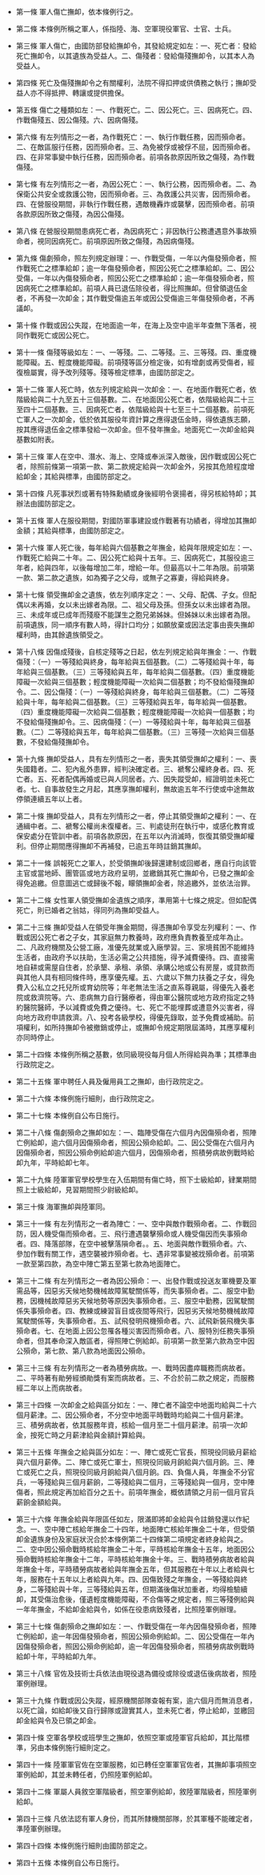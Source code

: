 * 第一條 軍人傷亡撫卹，依本條例行之。

* 第二條 本條例所稱之軍人，係指陸、海、空軍現役軍官、士官、士兵。

* 第三條 軍人傷亡，由國防部發給撫卹令，其發給規定如左：一、死亡者：發給死亡撫卹令，以其遺族為受益人。二、傷殘者：發給傷殘撫卹令，以其本人為受益人。

* 第四條 死亡及傷殘撫卹令之有關權利，法院不得扣押或供債務之執行；撫卹受益人亦不得抵押、轉讓或提供擔保。

* 第五條 傷亡之種類如左：一、作戰死亡。二、因公死亡。三、因病死亡。四、作戰傷殘五、因公傷殘。六、因病傷殘。

* 第六條 有左列情形之一者，為作戰死亡：一、執行作戰任務，因而殞命者。二、在敵區服行任務，因而殞命者。三、為免被俘或被俘不屈，因而殞命者。四、在非常事變中執行任務，因而殞命者。前項各款原因所致之傷殘，為作戰傷殘。

* 第七條 有左列情形之一者，為因公死亡：一、執行公務，因而殞命者。二、為保衛公共安全或救護公物，因而殞命者。三、為救護公共災害，因而殞命者。四、在營服役期間，非執行作戰任務，遇敵機轟炸或襲擊，因而殞命者。前項各款原因所致之傷殘，為因公傷殘。

* 第八條 在營服役期間患病死亡者，為因病死亡；非因執行公務遭遇意外事故殞命者，視同因病死亡。前項原因所致之傷殘，為因病傷殘。

* 第九條 傷劇殞命，照左列規定辦理：一、作戰受傷，一年以內傷發殞命者，照作戰死亡之標準給卹；逾一年傷發殞命者，照因公死亡之標準給卹。二、因公受傷，一年以內傷發殞命者，照因公死亡之標準給卹；逾一年傷發殞命者，照因病死亡之標準給卹。前項人員已退伍除役者，得比照撫卹。但曾領退伍金者，不再發一次卹金；其作戰受傷逾五年或因公受傷逾三年傷發殞命者，不再議卹。

* 第十條 作戰或因公失蹤，在地面逾一年，在海上及空中逾半年查無下落者，視同作戰死亡或因公死亡。

* 第十一條 傷殘等級如左：一、一等殘。二、二等殘。三、三等殘。四、重度機能障礙。五、輕度機能障礙。前項殘等區分檢定後，如有增劇或再受傷者，經復檢屬實，得予改列殘等。殘等檢定標準，由國防部定之。

* 第十二條 軍人死亡時，依左列規定給與一次卹金：一、在地面作戰死亡者，依階級給與二十九至五十三個基數。二、在地面因公死亡者，依階級給與二十三至四十二個基數。三、因病死亡者，依階級給與十七至三十二個基數。前項死亡軍人之一次卹金，低於依其服役年資計算之應得退伍金時，得依遺族志願，按其應得退伍金之標準發給一次卹金。但不發年撫金。地面死亡一次卹金給與基數如附表。

* 第十三條 軍人在空中、潛水、海上、空降或奉派深入敵後，因作戰或因公死亡者，除照前條第一項第一款、第二款規定給與一次卹金外，另按其危險程度增給卹金；其給與標準，由國防部定之。

* 第十四條 凡死事狀烈或著有特殊勳績或身後經明令褒揚者，得另核給特卹；其辦法由國防部定之。

* 第十五條 軍人在服役期間，對國防軍事建設或作戰著有功績者，得增加其撫卹金額；其給與標準，由國防部定之。

* 第十六條 軍人死亡後，每年給與六個基數之年撫金，給與年限規定如左：一、作戰死亡給與二十年。二、因公死亡給與十五年。三、因病死亡，其服役逾三年者，給與四年，以後每增加二年，增給一年。但最高以十二年為限。前項第一款、第二款之遺族，如為獨子之父母，或無子之寡妻，得給與終身。

* 第十七條 領受撫卹金之遺族，依左列順序定之：一、父母、配偶、子女。但配偶以未再婚，女以未出嫁者為限。二、祖父母及孫。但孫女以未出嫁者為限。三、未成年或已成年而殘廢不能謀生之胞兄弟姊妹。但姊妹以未出嫁者為限。前項遺族，同一順序有數人時，得計口均分；如願放棄或因法定事由喪失撫卹權利時，由其餘遺族領受之。

* 第十八條 因傷成殘後，自核定殘等之日起，依左列規定給與年撫金：一、作戰傷殘：（一）一等殘給與終身，每年給與五個基數。（二）二等殘給與十年，每年給與三個基數。（三）三等殘給與五年，每年給與二個基數。（四）重度機能障礙一次給與三個基數；輕度機能障礙一次給與二個基數；均不發給傷殘撫卹令。二、因公傷殘：（一）一等殘給與終身，每年給與三個基數。（二）二等殘給與十年，每年給與二個基數。（三）三等殘給與五年，每年給與一個基數。（四）重度機能障礙一次給與二個基數；輕度機能障礙一次給與一個基數；均不發給傷殘撫卹令。三、因病傷殘：（一）一等殘給與十年，每年給與三個基數。（二）二等殘給與五年，每年給與二個基數。（三）三等殘一次給與三個基數，不發給傷殘撫卹令。

* 第十九條 撫卹受益人，具有左列情形之一者，喪失其領受撫卹之權利：一、喪失國籍者。二、犯內亂外患罪，經判決確定者。三、褫奪公權終身者。四、死亡者。五、死者配偶再婚或已與人同居者。六、因失蹤受卹，經證明並未死亡者。七、自事故發生之月起，其應享撫卹權利，無故逾五年不行使或中途無故停領連續五年以上者。

* 第二十條 撫卹受益人，具有左列情形之一者，停止其領受撫卹之權利：一、在通緝中者。二、褫奪公權尚未復權者。三、判處徒刑在執行中，或感化教育或保安處分在管訓中者。前項各款原因，在五年以內消滅時，恢復其領受撫卹權利。但停止期間應得撫卹不再補發，已逾五年時註銷其撫卹。

* 第二十一條 誤報死亡之軍人，於受領撫卹後歸還建制或回鄉者，應自行向該管主官或當地師、團管區或地方政府呈明，並繳銷其死亡撫卹令，已發之撫卹金得免追繳。但意圖逃亡或歸後不報，矇領撫卹金者，除追繳外，並依法治罪。

* 第二十二條 女性軍人領受撫卹金遺族之順序，準用第十七條之規定。但如配偶死亡，則已婚者之翁姑，得同列為撫卹受益人。

* 第二十三條 撫卹受益人在領受年撫金期間，得憑撫卹令享受左列權利：一、作戰或因公死亡者之子女，其家庭無力教養時，政府應負責教養至成年為止。二、凡政府機關及公營工廠，准優先就業或入廠學習。三、家境貧困不能維持生活者，由政府予以扶助，生活必需之公共措施，得予減費優待。四、直接需地自耕或需屋自住者，於承墾、承租、承領、承購公地或公有房屋，或貸款而與其他人具有相同條件時，應享優先權。五、六歲以下無力扶養之子女，得免費入公私立之托兒所或育幼院等；年老無法生活之直系尊親屬，得優先入養老院或救濟院等。六、患病無力自行醫療者，得由軍公醫院或地方政府指定之特約醫院醫師，予以減費或免費之優待。七、死亡不能埋葬或遭意外災害者，得向地方政府申請救濟。八、投考各級學校，得優先錄取，並予免費或補助。前項權利，如所持撫卹令被撤銷或停止，或撫卹令規定期限屆滿時，其應享權利亦同時停止。

* 第二十四條 本條例所稱之基數，依同級現役每月個人所得給與為準；其標準由行政院定之。

* 第二十五條 軍中聘任人員及僱用員工之撫卹，由行政院定之。

* 第二十六條 本條例施行細則，由行政院定之。

* 第二十七條 本條例自公布日施行。

* 第二十八條 傷劇殞命之撫卹如左：一、臨陣受傷在六個月內因傷殞命者，照陣亡例給卹，逾六個月因傷殞命者，照因公殞命給卹。二、因公受傷在六個月內因傷殞命者，照因公殞命例給卹逾六個月，因傷殞命者，照積勞病故例戰時給卹九年，平時給卹七年。

* 第二十九條 陸軍軍官學校學生在入伍期間有傷亡時，照下士級給卹，肄業期間照上士級給卹，見習期間照少尉級給卹。

* 第三十條 海軍撫卹與陸軍同。

* 第三十一條 有左列情形之一者為陣亡：一、空中與敵作戰殞命者。二、作戰回防，因人機受傷而殞命者。三、飛行遭遇襲擊殞命或人機受傷因而失事殞命者。四、降落部隊，在空中被擊落隕命者。。五、地面與敵作戰殞命者。六、參加作戰有關工作，遇空襲被炸殞命者。七、遇非常事變被戕殞命者。前項第一款至第四款，為空中陣亡第五至第七款為地面陣亡。

* 第三十二條 有左列情形之一者為因公殞命：一、出發作戰或投送友軍機要及軍需品等，因惡劣天候地勢機械故障駕駛關係等，而失事殞命者。二、服空中勤務，因機械故障惡劣天候地勢等原因失事殞命者。三、服空中勤務，因駕駛關係失事殞命者。四、教練或練習盲目或夜間等飛行，因惡劣天候地勢機械故障駕駛關係等，失事殞命者。五、試飛發明飛機殞命者。六、試飛新裝飛機失事殞命者。七、在地面上因公忽罹各種災害因而殞命者。八、服特別任務失事殞命者，但其奉命深入敵區者，得照陣亡例給卹。前項第一款至第六款為空中因公殞命，第七款、第八款為地面因公殞命。

* 第三十三條 有左列情形之一者為積勞病故。一、戰時因盡瘁職務而病故者。二、平時著有勛勞經頒勛獎有案而病故者。三、不合於前二款之規定，而服務經二年以上而病故者。

* 第三十四條 一次卹金之給與區分如左：一、陣亡者不論空中地面均給與二十六個月薪津。二、因公殞命者，不分空中地面平時戰時均給與二十個月薪津。三、積勞病故者，依其服務年資，核給一個月至二十個月薪津。前項一次卹金，按死亡時之月薪津給與金額計算給與。

* 第三十五條 年撫金之給與區分如左：一、陣亡或死亡官長，照現役同級月薪給與六個月薪俸。二、陣亡或死亡軍士，照現役同級月餉給與六個月餉。三、陣亡或死亡之兵，照現役同級月餉給與八個月餉。四、負傷人員，年撫金不分官兵，一等殘給與三個月薪餉，二等殘給與二個月，三等殘給與一個月，空中陣傷者，照此規定再加給百分之五十。前項年撫金，概依請領之月前一個月官兵薪餉金額給與。

* 第三十六條 年撫金給與年限區任如左，限滿即將卹金給與令註銷發還以作紀念。一、空中陣亡核給年撫金二十四年，地面陣亡核給年撫金二十年，但受領卹金遺族身份及家庭狀況合於本條例第二十四條第二項規定者終身給與之。二、空中因公殞命戰時核給年撫金二十年，平時核給年撫金十五年，地面因公殞命戰時核給年撫金十二年，平時核給年撫金十年。三、戰時積勞病故者給與年撫金十年，平時積勞病故者給與年撫金五年，但其服務在十年以上者給與七年，服務在十五年以上者給與九年。四、因傷致殘之年撫金，一等殘給與終身，二等殘給與十年，三等殘給與五年，但期滿後傷狀加重者，均得檢驗續卹，其受傷治愈後，僅遺輕度機能障礙，不合傷等之規定者，照三等殘例給與一年年撫金，不給卹金給與令，如係在役患病致殘者，比照陸軍例辦理。

* 第三十七條 傷劇殞命之撫卹如左：一、作戰受傷在一年內因傷發殞命者，照陣亡例給卹，逾一年因傷發殞命者，照因公殞命例給卹。二、因公受傷在一年內因傷發殞命者，照因公殞命例給卹，逾一年因傷發殞命者，照積勞病故例戰時給卹十年，平時給卹九年。

* 第三十八條 官佐及技術士兵依法由現役退為備役或除役或退伍後病故者，照陸軍例辦理。

* 第三十九條 作戰或因公失蹤，經原機關部隊查報有案，逾六個月而無消息者，以死亡論，如給卹後又自行歸隊或證實其人，並未死亡者，停止給卹，並繳回卹金給與令及已領之卹金。

* 第四十條 空軍各學校或班學生之撫卹，依照空軍或陸軍官兵給卹，其比階標準，另由本條例施行細則定之。

* 第四十一條 陸軍軍官佐在空軍服務，如已轉任空軍軍官佐者，其撫卹事項照空軍例給卹，其並未轉任者，仍照陸軍例給卹。

* 第四十二條 軍屬人員敘空軍階級者，照空軍例給卹，敘陸軍階級者，照陸軍例給卹。

* 第四十三條 凡依法認有軍人身份，而其所隸機關部隊，於其軍種不能確定者，準陸軍例辦理。

* 第四十四條 本條例施行細則由國防部定之。

* 第四十五條 本條例自公布日施行。

